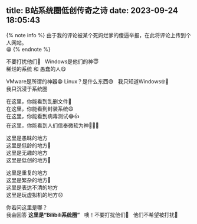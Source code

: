 title: B站系统圈低创传奇之诗
date: 2023-09-24 18:05:43
---
{% note info %}
由于我的评论被某个死妈烂爹的傻逼举报，在此将评论上传到个人网站。  
😁
{% endnote %}

不要打扰他们🤫  
Windows是他们的神😇  
稀烂的系统 和 愚蠢的人😋   

VMware是所谓的神器😁 
Linux？是什么东西😅️   
我只知道Windows🤓🤟  
我只沉浸于系统圈  

在这里，你能看到乱删文件🤬  
在这里，你能看到封装系统😄  
在这里，你能看到病毒测试😂👍  
在这里，你能看到人们信奉微软为神🤩🤩🤩  

这里是愚昧的地方  
这里是低龄的地方🥰  
这里是无趣的地方  
这里是低创的地方🤔 

这里是重复的地方  
这里是繁杂的地方🤪  
这里是表达不清的地方  
这里是玩虚拟机的地方😠  

你若问这里是哪？  
我会回答 **这里是“Bilibili系统圈”**   
噢！不要打扰他们🤫   
他们不希望被打扰🥵